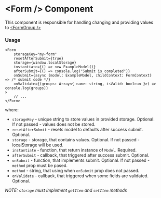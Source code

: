 # <Form \/> Component
This component is responsible for handling changing and providing values to [<FormGroup \/>](./FormGroup.md)

### Usage

```tsx
<Form 
    storageKey="my-form"
    resetAfterSubmit={true}
    storage={window.localStorage}
    instantiate={() => new ExampleModel()}
    afterSubmit={() => console.log("Submit is completed")}
    onSubmit={async (model: ExampleModel, childContext: FormContext) => /* submit code */}
    onValidate={(groups: Array<{ name: string, isValid: boolean }>) => console.log(groups)}
>
    // ...
</Form>
```

where:
- `storageKey` - unique string to store values in provided storage. Optional. If not passed - values does not be stored.
- `resetAfterSubmit` - resets model to defaults after success submit. Optional.
- `storage` - storage, that contains values. Optional. If not passed - localStorage will be used.
- `instantiate` - function, that return instance of `Model`. Required.
- `afterSubmit` - callback, that triggered after success submit. Optional.
- `onSubmit` - function, that implements submit. Optional. If not passed - `method` prop must be pased.
- `method` - string, that using when `onSubmit` prop does not passed.
- `onValidate` - callback, that triggered when some fields are validated. Optional.

*NOTE: `storage` must implement `getItem` and `setItem` methods*
